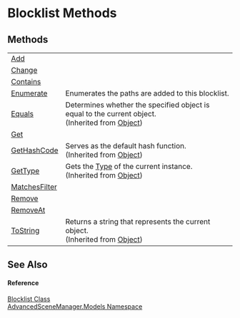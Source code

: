 # Blocklist Methods




## Methods
<table>
<tr>
<td><a href="M_AdvancedSceneManager_Models_Blocklist_Add">Add</a></td>
<td> </td></tr>
<tr>
<td><a href="M_AdvancedSceneManager_Models_Blocklist_Change">Change</a></td>
<td> </td></tr>
<tr>
<td><a href="M_AdvancedSceneManager_Models_Blocklist_Contains">Contains</a></td>
<td> </td></tr>
<tr>
<td><a href="M_AdvancedSceneManager_Models_Blocklist_Enumerate">Enumerate</a></td>
<td>Enumerates the paths are added to this blocklist.</td></tr>
<tr>
<td><a href="https://learn.microsoft.com/dotnet/api/system.object.equals#system-object-equals(system-object)" target="_blank" rel="noopener noreferrer">Equals</a></td>
<td>Determines whether the specified object is equal to the current object.<br />(Inherited from <a href="https://learn.microsoft.com/dotnet/api/system.object" target="_blank" rel="noopener noreferrer">Object</a>)</td></tr>
<tr>
<td><a href="M_AdvancedSceneManager_Models_Blocklist_Get">Get</a></td>
<td> </td></tr>
<tr>
<td><a href="https://learn.microsoft.com/dotnet/api/system.object.gethashcode" target="_blank" rel="noopener noreferrer">GetHashCode</a></td>
<td>Serves as the default hash function.<br />(Inherited from <a href="https://learn.microsoft.com/dotnet/api/system.object" target="_blank" rel="noopener noreferrer">Object</a>)</td></tr>
<tr>
<td><a href="https://learn.microsoft.com/dotnet/api/system.object.gettype" target="_blank" rel="noopener noreferrer">GetType</a></td>
<td>Gets the <a href="https://learn.microsoft.com/dotnet/api/system.type" target="_blank" rel="noopener noreferrer">Type</a> of the current instance.<br />(Inherited from <a href="https://learn.microsoft.com/dotnet/api/system.object" target="_blank" rel="noopener noreferrer">Object</a>)</td></tr>
<tr>
<td><a href="M_AdvancedSceneManager_Models_Blocklist_MatchesFilter">MatchesFilter</a></td>
<td> </td></tr>
<tr>
<td><a href="M_AdvancedSceneManager_Models_Blocklist_Remove">Remove</a></td>
<td> </td></tr>
<tr>
<td><a href="M_AdvancedSceneManager_Models_Blocklist_RemoveAt">RemoveAt</a></td>
<td> </td></tr>
<tr>
<td><a href="https://learn.microsoft.com/dotnet/api/system.object.tostring" target="_blank" rel="noopener noreferrer">ToString</a></td>
<td>Returns a string that represents the current object.<br />(Inherited from <a href="https://learn.microsoft.com/dotnet/api/system.object" target="_blank" rel="noopener noreferrer">Object</a>)</td></tr>
</table>

## See Also


#### Reference
<a href="T_AdvancedSceneManager_Models_Blocklist">Blocklist Class</a>  
<a href="N_AdvancedSceneManager_Models">AdvancedSceneManager.Models Namespace</a>  
